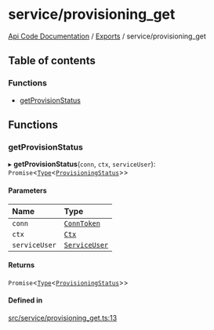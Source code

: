 # service/provisioning\_get
[Api Code Documentation](../README.md) / [Exports](../modules.md) / service/provisioning\_get

## Table of contents

### Functions

- [getProvisionStatus](service_provisioning_get.md#getprovisionstatus)

## Functions

### getProvisionStatus

▸ **getProvisionStatus**(`conn`, `ctx`, `serviceUser`): `Promise`\<[`Type`](result.md#type)\<[`ProvisioningStatus`](../interfaces/service_domain_system_information_system_information.ProvisioningStatus.md)\>\>

#### Parameters

| Name | Type |
| :------ | :------ |
| `conn` | [`ConnToken`](service_conn.md#conntoken) |
| `ctx` | [`Ctx`](../interfaces/lib_ctx.Ctx.md) |
| `serviceUser` | [`ServiceUser`](../interfaces/service_domain_organization_service_user.ServiceUser.md) |

#### Returns

`Promise`\<[`Type`](result.md#type)\<[`ProvisioningStatus`](../interfaces/service_domain_system_information_system_information.ProvisioningStatus.md)\>\>

#### Defined in

[src/service/provisioning_get.ts:13](https://github.com/openkfw/TruBudget/blob/c993c60c/api/src/service/provisioning_get.ts#L13)
